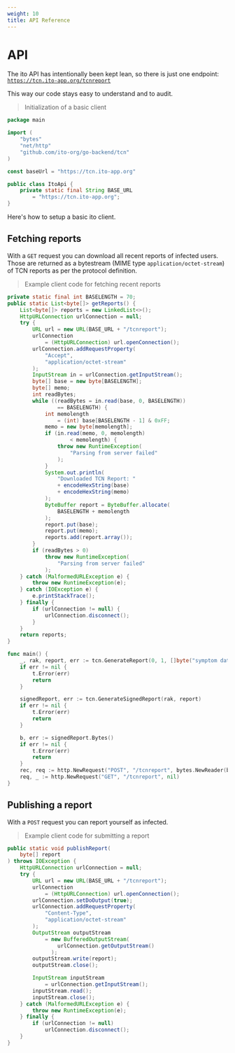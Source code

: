 ```yaml
---
weight: 10
title: API Reference
---
```


# API

The ito API has intentionally been kept lean, so there is just one endpoint: [`https://tcn.ito-app.org/tcnreport`](https://tcn.ito-app.org/tcnreport)

This way our code stays easy to understand and to audit.

> Initialization of a basic client

```go
package main

import (
	"bytes"
	"net/http"
	"github.com/ito-org/go-backend/tcn"
)

const baseUrl = "https://tcn.ito-app.org"
```

```java
public class ItoApi {
	private static final String BASE_URL
		= "https://tcn.ito-app.org";
}
```

Here's how to setup a basic ito client.

## Fetching reports

With a `GET` request you can download all recent reports of infected users. Those are returned as a bytestream (MIME type `application/octet-stream`) of TCN reports as per the protocol definition.

> Example client code for fetching recent reports

```java
private static final int BASELENGTH = 70;
public static List<byte[]> getReports() {
	List<byte[]> reports = new LinkedList<>();
	HttpURLConnection urlConnection = null;
	try {
		URL url = new URL(BASE_URL + "/tcnreport");
		urlConnection
			= (HttpURLConnection) url.openConnection();
		urlConnection.addRequestProperty(
			"Accept",
			"application/octet-stream"
		);
		InputStream in = urlConnection.getInputStream();
		byte[] base = new byte[BASELENGTH];
		byte[] memo;
		int readBytes;
		while ((readBytes = in.read(base, 0, BASELENGTH))
				== BASELENGTH) {
			int memolength
				= (int) base[BASELENGTH - 1] & 0xFF;
			memo = new byte[memolength];
			if (in.read(memo, 0, memolength)
					< memolength) {
				throw new RuntimeException(
					"Parsing from server failed"
				);
			}
			System.out.println(
				"Downloaded TCN Report: "
				+ encodeHexString(base)
				+ encodeHexString(memo)
			);
			ByteBuffer report = ByteBuffer.allocate(
				BASELENGTH + memolength
			);
			report.put(base);
			report.put(memo);
			reports.add(report.array());
		}
		if (readBytes > 0)
			throw new RuntimeException(
				"Parsing from server failed"
			);
	} catch (MalformedURLException e) {
		throw new RuntimeException(e);
	} catch (IOException e) {
		e.printStackTrace();
	} finally {
		if (urlConnection != null) {
			urlConnection.disconnect();
		}
	}
	return reports;
}
```

```go
func main() {
	_, rak, report, err := tcn.GenerateReport(0, 1, []byte("symptom data"))
	if err != nil {
		t.Error(err)
		return
	}

	signedReport, err := tcn.GenerateSignedReport(rak, report)
	if err != nil {
		t.Error(err)
		return
	}

	b, err := signedReport.Bytes()
	if err != nil {
		t.Error(err)
		return
	}
	rec, req := http.NewRequest("POST", "/tcnreport", bytes.NewReader(b))
	req, _ := http.NewRequest("GET", "/tcnreport", nil)
}
```

## Publishing a report

With a `POST` request you can report yourself as infected.

> Example client code for submitting a report

```java
public static void publishReport(
	byte[] report
) throws IOException {
	HttpURLConnection urlConnection = null;
	try {
		URL url = new URL(BASE_URL + "/tcnreport");
		urlConnection
			= (HttpURLConnection) url.openConnection();
		urlConnection.setDoOutput(true);
		urlConnection.addRequestProperty(
			"Content-Type",
			"application/octet-stream"
		);
		OutputStream outputStream
			= new BufferedOutputStream(
				urlConnection.getOutputStream()
			  );
		outputStream.write(report);
		outputStream.close();

		InputStream inputStream
			= urlConnection.getInputStream();
		inputStream.read();
		inputStream.close();
	} catch (MalformedURLException e) {
		throw new RuntimeException(e);
	} finally {
		if (urlConnection != null)
			urlConnection.disconnect();
	}
}
```